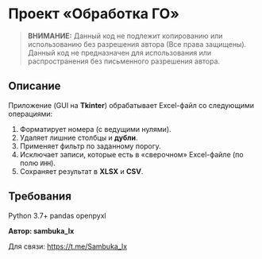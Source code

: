 # Проект «Обработка ГО»

> **ВНИМАНИЕ:** Данный код не подлежит копированию или использованию без разрешения автора (Все права защищены).
> Данный код не предназначен для использования или распространения без письменного разрешения автора.

## Описание

Приложение (GUI на **Tkinter**) обрабатывает Excel-файл со следующими операциями:
1. Форматирует номера (с ведущими нулями).
2. Удаляет лишние столбцы и **дубли**.
3. Применяет фильтр по заданному порогу.
4. Исключает записи, которые есть в «сверочном» Excel-файле (по полю `ИНН`).
5. Сохраняет результат в **XLSX** и **CSV**.

## Требования

Python 3.7+
pandas
openpyxl

**Автор: sambuka_lx**

Для связи: https://t.me/Sambuka_lx
